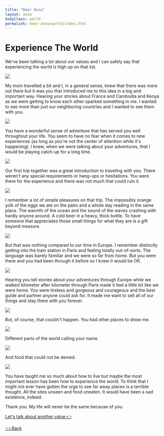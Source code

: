 ```yaml
---
title: "Dear Anna"
layout: anna
bodyClass: world
permalink: dear-anna/world/index.html
---
```


# Experience The World
We've been talking a lot about our values and I can safely say that experiencing the world is high up on that list.

![](/_images/2019/12/paris01.jpg)

My mom travelled a bit and I, in a general sense, knew that there was more out there but it was you that introduced me to this idea in a big and important way. Hearing your stories about France and Cambodia and Kenya as we were getting to know each other sparked something in me. I wanted to see more than just our neighboring countries and I wanted to see them with you.

![](/_images/2019/12/africa.jpg)

You have a wonderful sense of adventure that has served you well throughout your life. You seem to have no fear when it comes to new experiences (as long as you're not the center of attention while it's happening). I knew, when we were talking about your adventures, that I would be playing catch-up for a long time.

![](/_images/2019/12/costa-rica01.jpg)

Our first trip together was a great introduction to traveling with you. There weren't any special requirements or hang-ups or hesitations. You were there for the experience and there was not much that could ruin it.

![](/_images/2019/12/costa-rica02.jpg)

I remember a lot of simple pleasures on that trip. The impossibly orange yolk of the eggs we ate on the patio and a whole day reading in the same place. The warmth of the ocean and the sound of the waves crashing with hardly anyone around. A cold beer in a heavy, thick bottle. To have someone that appreciates those small things for what they are is a gift beyond measure.

![](/_images/2019/12/paris02.jpg)

But that was nothing compared to our time in Europe.
I remember distinctly getting into the train station in Paris and feeling totally out-of-sorts. The language was barely familiar and we were so far from home. But you were there and you had been through it before so I knew it would be OK.

![](/_images/2019/12/paris03.jpg)

Hearing you tell stories about your adventures through Europe while we walked kilometer after kilometer through Paris made it feel a little bit like we were home. You were tireless and gorgeous and courageous and the best guide and partner anyone could ask for. It made me want to sell all of our things and stay there with you forever.

![](/_images/2019/12/singapore.jpg)

But, of course, that couldn't happen. You had other places to show me.

![](/_images/2019/12/thailand01.jpg)

Different parts of the world calling your name.

![](/_images/2019/12/thailand02.jpg)

And food that could not be denied.

![](/_images/2019/12/tacos.jpg)

You have taught me so much about how to live but maybe the most important lesson has been how to experience the world. To think that I might not ever have gotten the urge to see far away places is a terrible thought. All the sites unseen and food uneaten. It would have been a sad existence, indeed.

Thank you. My life will never be the same because of you.

[Let's talk about another value 👉](/dear-anna/physical/)

[👈 Back](/dear-anna/mom/)
